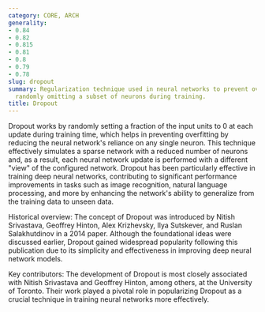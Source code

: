 ```yaml
---
category: CORE, ARCH
generality:
- 0.84
- 0.82
- 0.815
- 0.81
- 0.8
- 0.79
- 0.78
slug: dropout
summary: Regularization technique used in neural networks to prevent overfitting by
  randomly omitting a subset of neurons during training.
title: Dropout
---
```


Dropout works by randomly setting a fraction of the input units to 0 at each update during training time, which helps in preventing overfitting by reducing the neural network's reliance on any single neuron. This technique effectively simulates a sparse network with a reduced number of neurons and, as a result, each neural network update is performed with a different "view" of the configured network. Dropout has been particularly effective in training deep neural networks, contributing to significant performance improvements in tasks such as image recognition, natural language processing, and more by enhancing the network's ability to generalize from the training data to unseen data.

Historical overview: The concept of Dropout was introduced by Nitish Srivastava, Geoffrey Hinton, Alex Krizhevsky, Ilya Sutskever, and Ruslan Salakhutdinov in a 2014 paper. Although the foundational ideas were discussed earlier, Dropout gained widespread popularity following this publication due to its simplicity and effectiveness in improving deep neural network models.

Key contributors: The development of Dropout is most closely associated with Nitish Srivastava and Geoffrey Hinton, among others, at the University of Toronto. Their work played a pivotal role in popularizing Dropout as a crucial technique in training neural networks more effectively.